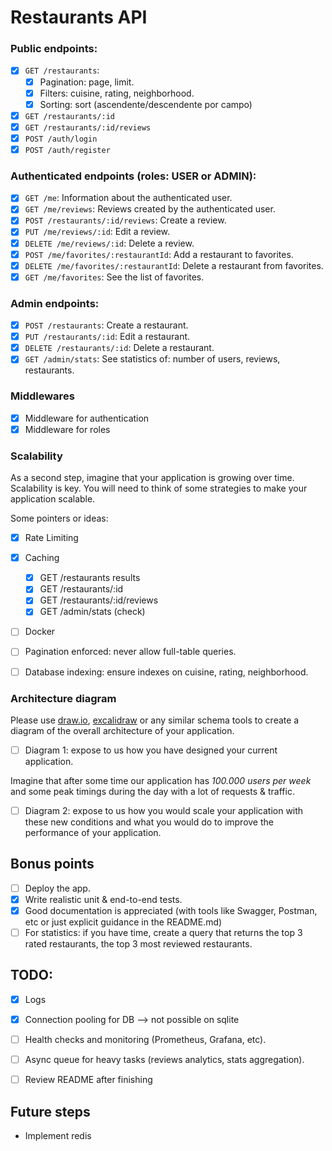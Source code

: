 # Restaurants API

### Public endpoints:
- [x] `GET /restaurants`:
    - [x] Pagination: page, limit.
	- [x] Filters: cuisine, rating, neighborhood.
	- [x] Sorting: sort (ascendente/descendente por campo)
- [x] `GET /restaurants/:id`
- [x] `GET /restaurants/:id/reviews`
- [x] `POST /auth/login`
- [x] `POST /auth/register`

### Authenticated endpoints (roles: USER or ADMIN):
- [x] `GET /me`: Information about the authenticated user.
- [X] `GET /me/reviews`: Reviews created by the authenticated user.
- [X] `POST /restaurants/:id/reviews`: Create a review.
- [X] `PUT /me/reviews/:id`: Edit a review.
- [X] `DELETE /me/reviews/:id`: Delete a review.
- [X] `POST /me/favorites/:restaurantId`: Add a restaurant to favorites.
- [X] `DELETE /me/favorites/:restaurantId`: Delete a restaurant from favorites.
- [X] `GET /me/favorites`: See the list of favorites.

### Admin endpoints:
- [X] `POST /restaurants`: Create a restaurant.
- [X] `PUT /restaurants/:id`: Edit a restaurant.
- [X] `DELETE /restaurants/:id`: Delete a restaurant.
- [X] `GET /admin/stats`: See statistics of: number of users, reviews, restaurants.

### Middlewares    

- [x] Middleware for authentication
- [x] Middleware for roles

### Scalability

As a second step, imagine that your application is growing over time. Scalability is key.
You will need to think of some strategies to make your application scalable. 

Some pointers or ideas:

- [X] Rate Limiting
- [X] Caching
  - [X] GET /restaurants results
  - [X] GET /restaurants/:id
  - [X] GET /restaurants/:id/reviews
  - [X] GET /admin/stats (check)
- [ ] Docker
- [ ] Pagination enforced: never allow full-table queries.
- [ ] Database indexing: ensure indexes on cuisine, rating, neighborhood.


### Architecture diagram

Please use [draw.io](https://draw.io), [excalidraw](https://excalidraw.com) or any similar schema tools to create a diagram of the overall architecture of your application.

- [ ] Diagram 1: expose to us how you have designed your current application.

Imagine that after some time our application has *100.000 users per week* and some peak timings during the day with a lot of requests & traffic. 

- [ ] Diagram 2: expose to us how you would scale your application with these new conditions and what you would do to improve the performance of your application.

## Bonus points

- [ ] Deploy the app.
- [X] Write realistic unit & end-to-end tests.
- [X] Good documentation is appreciated (with tools like Swagger, Postman, etc or just explicit guidance in the README.md)
- [ ] For statistics: if you have time, create a query that returns the top 3 rated restaurants, the top 3 most reviewed restaurants.

## TODO:
- [X] Logs
- [X] Connection pooling for DB --> not possible on sqlite
- [ ] Health checks and monitoring (Prometheus, Grafana, etc).
- [ ] Async queue for heavy tasks (reviews analytics, stats aggregation).

- [ ] Review README after finishing

## Future steps

- Implement redis
